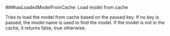 ###hasLoadedModelFromCache: Load model from cache

Tries to load the model from cache based on the passed key. If no key is passed, the model name is used to find the model. If the model is not in the cache, it returns false, true otherwise.